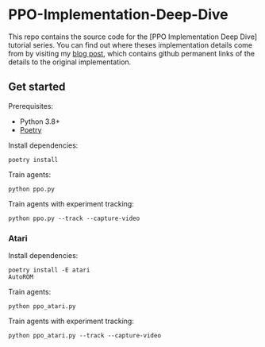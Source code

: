 # PPO-Implementation-Deep-Dive

This repo contains the source code for the [PPO Implementation Deep Dive] tutorial series. 
You can find out where theses implementation details come from by visiting 
my [blog post](https://costa.sh/blog-the-32-implementation-details-of-ppo.html), which contains
github permanent links of the details to the original implementation.


## Get started

Prerequisites:
* Python 3.8+
* [Poetry](https://python-poetry.org)

Install dependencies:
```
poetry install
```

Train agents:
```
python ppo.py
```

Train agents with experiment tracking:
```
python ppo.py --track --capture-video
```

### Atari
Install dependencies:
```
poetry install -E atari
AutoROM
```
Train agents:
```
python ppo_atari.py
```
Train agents with experiment tracking:
```
python ppo_atari.py --track --capture-video
```
